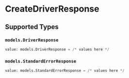 # CreateDriverResponse


## Supported Types

### `models.DriverResponse`

```python
value: models.DriverResponse = /* values here */
```

### `models.StandardErrorResponse`

```python
value: models.StandardErrorResponse = /* values here */
```

